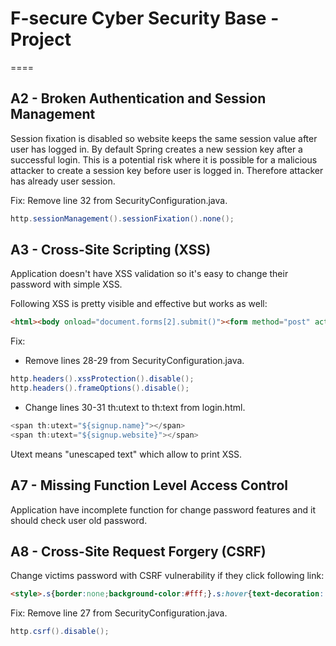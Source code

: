# F-secure Cyber Security Base - Project
====

## A2 - Broken Authentication and Session Management

Session fixation is disabled so website keeps the same session value after user has logged in. By default Spring creates a new session key after a successful login.
This is a potential risk where it is possible for a malicious attacker to create a session key before user is logged in. Therefore attacker has already user session.

Fix:
Remove line 32 from SecurityConfiguration.java.

```java
http.sessionManagement().sessionFixation().none();
```

## A3 - Cross-Site Scripting (XSS)

Application doesn't have XSS validation so it's easy to change their password with simple XSS.

Following XSS is pretty visible and effective but works as well:

```html
<html><body onload="document.forms[2].submit()"><form method="post" action="/changepass"><input type="hidden" name="newpass" value="pwn"></form></body></html>
```

Fix:
* Remove lines 28-29 from SecurityConfiguration.java.

```java
http.headers().xssProtection().disable();
http.headers().frameOptions().disable();
```

* Change lines 30-31 th:utext to th:text from login.html.

```java
<span th:utext="${signup.name}"></span>
<span th:utext="${signup.website}"></span>
```

Utext means "unescaped text" which allow to print XSS.

## A7 - Missing Function Level Access Control

Application have incomplete function for change password features and it should check user old password.

## A8 - Cross-Site Request Forgery (CSRF)

Change victims password with CSRF vulnerability if they click following link:

```html
<style>.s{border:none;background-color:#fff;}.s:hover{text-decoration: underline;}</style><form action="/changepass" method="post"><input hidden type="text" name="newpass" value="pwn"/><input type="submit" class="s" value="http://my-site"/></form>
```

Fix:
Remove line 27 from SecurityConfiguration.java.

```java
http.csrf().disable();
```
